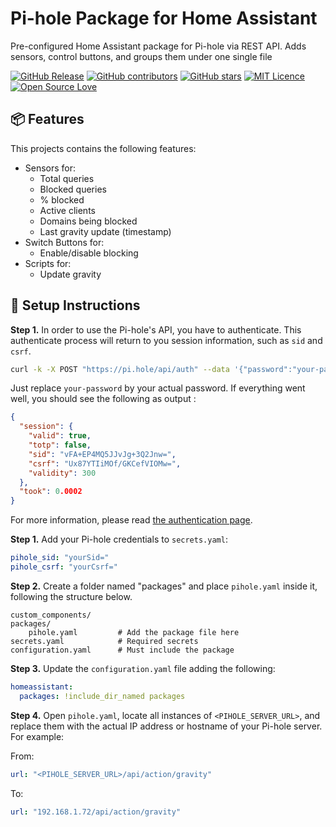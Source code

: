 # Pi-hole Package for Home Assistant

Pre-configured Home Assistant package for Pi-hole via REST API. Adds sensors, control buttons, and groups them under one single file

[![GitHub Release](https://img.shields.io/github/release/thiagodnf/pi-hole-package-for-home-assistant.svg)](https://github.com/thiagodnf/pi-hole-package-for-home-assistant/releases/latest)
[![GitHub contributors](https://img.shields.io/github/contributors/thiagodnf/pi-hole-package-for-home-assistant.svg)](https://github.com/thiagodnf/pi-hole-package-for-home-assistant/graphs/contributors)
[![GitHub stars](https://img.shields.io/github/stars/thiagodnf/pi-hole-package-for-home-assistant.svg)](https://github.com/almende/thiagodnf/pi-hole-package-for-home-assistant)
[![MIT Licence](https://badges.frapsoft.com/os/mit/mit.svg?v=103)](https://opensource.org/licenses/mit-license.php)
[![Open Source Love](https://badges.frapsoft.com/os/v1/open-source.svg?v=103)](https://github.com/ellerbrock/open-source-badges/)


## 📦 Features

This projects contains the following features:

- Sensors for:
  - Total queries
  - Blocked queries
  - % blocked
  - Active clients
  - Domains being blocked
  - Last gravity update (timestamp)
- Switch Buttons for:
  - Enable/disable blocking 
- Scripts for:
  - Update gravity

## 🔧 Setup Instructions

**Step 1.** In order to use the Pi-hole's API, you have to authenticate. This authenticate process will return to you session information, such as `sid` and `csrf`.

```bash
curl -k -X POST "https://pi.hole/api/auth" --data '{"password":"your-password"}'
```

Just replace `your-password` by your actual password. If everything went well, you should see the following as output :

```json
{
  "session": {
    "valid": true,
    "totp": false,
    "sid": "vFA+EP4MQ5JJvJg+3Q2Jnw=",
    "csrf": "Ux87YTIiMOf/GKCefVIOMw=",
    "validity": 300
  },
  "took": 0.0002
}
```

For more information, please read [the authentication page](https://docs.pi-hole.net/api/auth/).


**Step 1.** Add your Pi-hole credentials to `secrets.yaml`:

```yaml
pihole_sid: "yourSid="
pihole_csrf: "yourCsrf="
```

**Step 2.** Create a folder named "packages" and place `pihole.yaml` inside it, following the structure below.

```
custom_components/
packages/
    pihole.yaml         # Add the package file here
secrets.yaml            # Required secrets
configuration.yaml      # Must include the package
```

**Step 3.** Update the `configuration.yaml` file adding the following:

```yaml
homeassistant:
  packages: !include_dir_named packages
```

**Step 4.** Open `pihole.yaml`, locate all instances of `<PIHOLE_SERVER_URL>`, and replace them with the actual IP address or hostname of your Pi-hole server. For example:

From:

```yaml
url: "<PIHOLE_SERVER_URL>/api/action/gravity"
```

To:

```yaml
url: "192.168.1.72/api/action/gravity"
```

